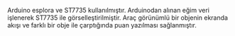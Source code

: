 Arduino esplora ve ST7735 kullanılmıştır. Arduinodan alınan eğim veri işlenerek ST7735 ile görselleştirilmiştir. 
Araç görünümlü bir objenin ekranda akışı ve farklı bir obje ile çarptığında puan yazılması sağlanmıştır.
 
